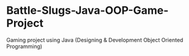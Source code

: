 # Battle-Slugs-Java-OOP-Game-Project
Gaming project using Java (Designing &amp; Development Object Oriented Programming)
